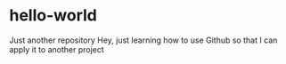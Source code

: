 # hello-world
Just another repository
Hey, just learning how to use Github so that I can apply it to another project
